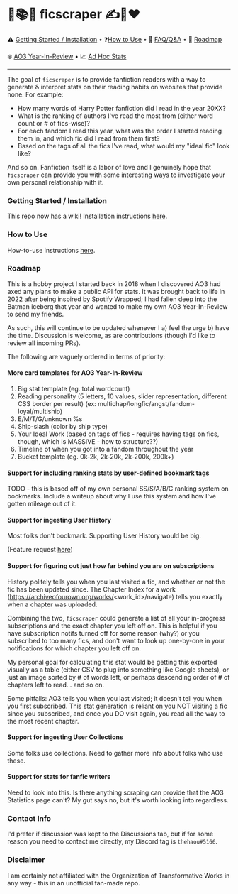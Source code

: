 # 🚢📚🔖 ficscraper ✍💬❤️
⚠️ [Getting Started / Installation](https://github.com/thehaou/ficscraper/wiki/Installation) • ❓[How to Use](https://github.com/thehaou/ficscraper/wiki/How-to-Use) • 🙋 [FAQ/Q&A](#frequently-asked-questions) • 📌 [Roadmap](#roadmap)

❄️ [AO3 Year-In-Review](https://github.com/thehaou/ficscraper/wiki/How-to-Use#year-in-review) • 📈 [Ad Hoc Stats](https://github.com/thehaou/ficscraper/tree/master/src/sqlite/)

---

The goal of `ficscraper` is to provide fanfiction readers with a way to generate & interpret stats on their reading habits on websites that provide none. For example:

* How many words of Harry Potter fanfiction did I read in the year 20XX?
* What is the ranking of authors I've read the most from (either word count or # of fics-wise)?
* For each fandom I read this year, what was the order I started reading them in, and which fic did I read from them first?
* Based on the tags of all the fics I've read, what would my "ideal fic" look like?

And so on. Fanfiction itself is a labor of love and I genuinely hope that `ficscraper` can provide you with some interesting ways to investigate your own personal relationship with it.
### Getting Started / Installation 
This repo now has a wiki! Installation instructions [here](https://github.com/thehaou/ficscraper/wiki/Installation).

### How to Use
How-to-use instructions [here](https://github.com/thehaou/ficscraper/wiki/How-to-Use).

### Roadmap
This is a hobby project I started back in 2018 when I discovered AO3 had axed any plans to make a public API for stats. It was brought back to life in 2022 after being inspired by Spotify Wrapped; I had fallen deep into the Batman iceberg that year and wanted to make my own AO3 Year-In-Review to send my friends.

As such, this will continue to be updated whenever I a) feel the urge b) have the time. Discussion is welcome, as are contributions (though I'd like to review all incoming PRs).

The following are vaguely ordered in terms of priority:

#### More card templates for AO3 Year-In-Review
1. Big stat template (eg. total wordcount)
2. Reading personality (5 letters, 10 values, slider representation, different CSS border per result) (ex: multichap/longfic/angst/fandom-loyal/multiship)
3. E/M/T/G/unknown %s
4. Ship-slash (color by ship type)
5. Your Ideal Work (based on tags of fics - requires having tags on fics, though, which is MASSIVE - how to structure??)
6. Timeline of when you got into a fandom throughout the year
7. Bucket template (eg. 0k-2k, 2k-20k, 2k-200k, 200k+)

#### Support for including ranking stats by user-defined bookmark tags
TODO - this is based off of my own personal SS/S/A/B/C ranking system on bookmarks. Include a writeup about why I use this system and how I've gotten mileage out of it.

#### Support for ingesting User History
Most folks don't bookmark. Supporting User History would be big.

(Feature request [here](https://github.com/thehaou/ficscraper/issues/3))

#### Support for figuring out just how far behind you are on subscriptions
History politely tells you when you last visited a fic, and whether or not the fic has been updated since. The Chapter Index for a work (https://archiveofourown.org/works/<work_id>/navigate) tells you exactly when a chapter was uploaded.

Combining the two, `ficscraper` could generate a list of all your in-progress subscriptions and the exact chapter you left off on. This is helpful if you have subscription notifs turned off for some reason (why?) or you subscribed to too many fics, and don't want to look up one-by-one in your notifications for which chapter you left off on.

My personal goal for calculating this stat would be getting this exported visually as a table (either CSV to plug into something like Google sheets), or just an image sorted by # of words left, or perhaps descending order of # of chapters left to read... and so on.

Some pitfalls: AO3 tells you when you last visited; it doesn't tell you when you first subscribed. This stat generation is reliant on you NOT visiting a fic since you subscribed, and once you DO visit again, you read all the way to the most recent chapter.

#### Support for ingesting User Collections
Some folks use collections. Need to gather more info about folks who use these.

#### Support for stats for fanfic writers
Need to look into this. Is there anything scraping can provide that the AO3 Statistics page can't? My gut says no, but it's worth looking into regardless.

### Contact Info
I'd prefer if discussion was kept to the Discussions tab, but if for some reason you need to contact me directly, my Discord tag is `thehaou#5166`.

### Disclaimer
I am certainly not affiliated with the Organization of Transformative Works in any way - this in an unofficial fan-made repo.

